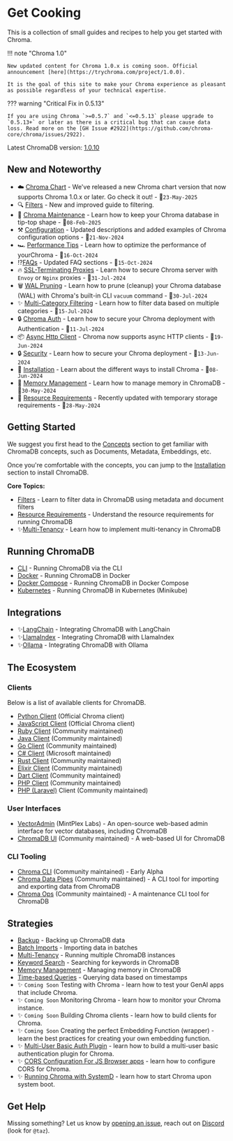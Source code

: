 # Get Cooking

This is a collection of small guides and recipes to help you get started with Chroma.

!!! note "Chroma 1.0"

    New updated content for Chroma 1.0.x is coming soon. Official announcement [here](https://trychroma.com/project/1.0.0).

    It is the goal of this site to make your Chroma experience as pleasant as possible regardless of your technical expertise.

??? warning "Critical Fix in 0.5.13"

    If you are using Chroma `>=0.5.7` and `<=0.5.13` please upgrade to `0.5.13+` or later as there is a critical bug that can cause data loss. Read more on the [GH Issue #2922](https://github.com/chroma-core/chroma/issues/2922).

Latest ChromaDB version: [1.0.10](https://github.com/chroma-core/chroma/releases/tag/1.0.10)


## New and Noteworthy

- ☁️ [Chroma Chart]([http](https://github.com/amikos-tech/chromadb-chart)) - We've released a new Chroma chart version that now supports Chroma 1.0.x or later. Go check it out! - 📅`23-May-2025`
- 🔍 [Filters](core/filters.md) - New and improved guide to filtering.
- 🔄 [Chroma Maintenance](running/maintenance.md) - Learn how to keep your Chroma database in tip-top shape - 📅`08-Feb-2025`
- ⚒️ [Configuration](core/configuration.md) - Updated descriptions and added examples of Chroma configuration options - 📅`21-Nov-2024`
- 🏎️ [Performance Tips](running/performance-tips.md) - Learn how to optimize the performance of yourChroma - 📅`16-Oct-2024`
- ⁉️[FAQs](faq/index.md) - Updated FAQ sections - 📅`15-Oct-2024`
- 🔥 [SSL-Terminating Proxies](security/ssl-proxies.md) - Learn how to secure Chroma server with `Envoy` or `Nginx` proxies - 📅`31-Jul-2024`
- 🗑️ [WAL Pruning](core/advanced/wal-pruning.md#chroma-cli) - Learn how to prune (cleanup) your Chroma database (WAL) with Chroma's built-in CLI `vacuum` command - 📅`30-Jul-2024`
- ✨ [Multi-Category Filtering](strategies/multi-category-filters.md) - Learn how to filter data based on multiple categories - 📅`15-Jul-2024`
- 🔒 [Chroma Auth](security/auth.md) - Learn how to secure your Chroma deployment with Authentication - 📅`11-Jul-2024`
- 📦 [Async Http Client](core/clients.md#http-client) - Chroma now supports async HTTP clients - 📅`19-Jun-2024`
- 🔒 [Security](security/index.md) - Learn how to secure your Chroma deployment - 📅`13-Jun-2024`
- 🔧 [Installation](core/install.md) - Learn about the different ways to install Chroma - 📅`08-Jun-2024`
- 🧠 [Memory Management](strategies/memory-management.md) - Learn how to manage memory in ChromaDB - 📅`30-May-2024`
- 📐 [Resource Requirements](core/resources.md) - Recently updated with temporary storage requirements - 📅`28-May-2024`

## Getting Started

We suggest you first head to the [Concepts](core/concepts.md) section to get familiar with ChromaDB concepts, such as
Documents, Metadata, Embeddings, etc.

Once you're comfortable with the concepts, you can jump to the [Installation](core/install.md) section to install
ChromaDB.

**Core Topics:**

- [Filters](core/filters.md) - Learn to filter data in ChromaDB using metadata and document filters
- [Resource Requirements](core/resources.md) - Understand the resource requirements for running ChromaDB
- ✨[Multi-Tenancy](strategies/multi-tenancy/index.md) - Learn how to implement multi-tenancy in ChromaDB

## Running ChromaDB

- [CLI](running/running-chroma.md#chroma-cli) - Running ChromaDB via the CLI
- [Docker](running/running-chroma.md#docker) - Running ChromaDB in Docker
- [Docker Compose](running/running-chroma.md#docker-compose-cloned-repo) - Running ChromaDB in Docker Compose
- [Kubernetes](running/running-chroma.md#minikube-with-helm-chart) - Running ChromaDB in Kubernetes (Minikube)

## Integrations

- ✨[LangChain](integrations/langchain/index.md) - Integrating ChromaDB with LangChain
- ✨[LlamaIndex](integrations/llamaindex/index.md) - Integrating ChromaDB with LlamaIndex
- ✨[Ollama](integrations/ollama/index.md) - Integrating ChromaDB with Ollama

## The Ecosystem

### Clients

Below is a list of available clients for ChromaDB.

- [Python Client](ecosystem/clients.md#python) (Official Chroma client)
- [JavaScript Client](ecosystem/clients.md#javascript) (Official Chroma client)
- [Ruby Client](ecosystem/clients.md#ruby-client) (Community maintained)
- [Java Client](ecosystem/clients.md#java-client) (Community maintained)
- [Go Client](ecosystem/clients.md#go-client) (Community maintained)
- [C# Client](ecosystem/clients.md#c-client) (Microsoft maintained)
- [Rust Client](ecosystem/clients.md#rust-client) (Community maintained)
- [Elixir Client](ecosystem/clients.md#elixir-client) (Community maintained)
- [Dart Client](ecosystem/clients.md#dart-client) (Community maintained)
- [PHP Client](ecosystem/clients.md#php-client) (Community maintained)
- [PHP (Laravel)](ecosystem/clients.md#php-laravel-client) Client (Community maintained)

### User Interfaces

- [VectorAdmin](https://github.com/Mintplex-Labs/vector-admin) (MintPlex Labs) - An open-source web-based admin
  interface for vector databases, including ChromaDB
- [ChromaDB UI](https://github.com/thakkaryash94/chroma-ui) (Community maintained) - A web-based UI for ChromaDB

### CLI Tooling

- [Chroma CLI](https://github.com/amikos-tech/chroma-cli) (Community maintained) - Early Alpha
- [Chroma Data Pipes](https://github.com/amikos-tech/chromadb-data-pipes) (Community maintained) - A CLI tool for
  importing and exporting data from ChromaDB
- [Chroma Ops](https://github.com/amikos-tech/chromadb-ops) (Community maintained) - A maintenance CLI tool for ChromaDB

## Strategies

- [Backup](strategies/backup.md) - Backing up ChromaDB data
- [Batch Imports](strategies/batching.md) - Importing data in batches
- [Multi-Tenancy](strategies/multi-tenancy/index.md) - Running multiple ChromaDB instances
- [Keyword Search](strategies/keyword-search.md) - Searching for keywords in ChromaDB
- [Memory Management](strategies/memory-management.md) - Managing memory in ChromaDB
- [Time-based Queries](strategies/time-based-queries.md) - Querying data based on timestamps
- ✨ `Coming Soon` Testing with Chroma - learn how to test your GenAI apps that include Chroma.
- ✨ `Coming Soon` Monitoring Chroma - learn how to monitor your Chroma instance.
- ✨ `Coming Soon` Building Chroma clients - learn how to build clients for Chroma.
- ✨ `Coming Soon` Creating the perfect Embedding Function (wrapper) - learn the best practices for creating your own
  embedding function.
- ✨ [Multi-User Basic Auth Plugin](strategies/multi-tenancy/multi-user-basic-auth.md) - learn how to build a multi-user
  basic authentication plugin for Chroma.
- ✨ [CORS Configuration For JS Browser apps](strategies/cors.md) - learn how to configure CORS for Chroma.
- ✨ [Running Chroma with SystemD](strategies/systemd-service.md) - learn how to start Chroma upon system boot.

## Get Help

Missing something? Let us know by [opening an issue](https://github.com/amikos-tech/chroma-cookbook/issues/new), reach
out on [Discord](https://discord.gg/MMeYNTmh3x) (look for `@taz`).
